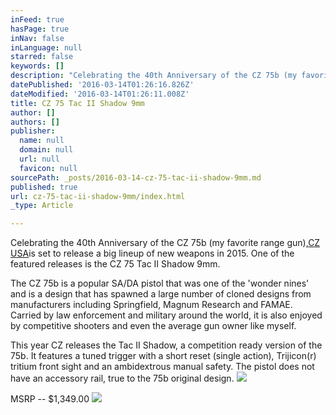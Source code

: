 ```yaml
---
inFeed: true
hasPage: true
inNav: false
inLanguage: null
starred: false
keywords: []
description: "Celebrating the 40th Anniversary of the CZ 75b (my favorite range gun),CZ USAis set to release a big lineup of new weapons in 2015. \_One of the featured releases is the\_CZ 75 Tac II Shadow 9mm."
datePublished: '2016-03-14T01:26:16.826Z'
dateModified: '2016-03-14T01:26:11.008Z'
title: CZ 75 Tac II Shadow 9mm
author: []
authors: []
publisher:
  name: null
  domain: null
  url: null
  favicon: null
sourcePath: _posts/2016-03-14-cz-75-tac-ii-shadow-9mm.md
published: true
url: cz-75-tac-ii-shadow-9mm/index.html
_type: Article

---
```

Celebrating the 40th Anniversary of the CZ 75b (my favorite range gun),[CZ USA][0]is set to release a big lineup of new weapons in 2015\.  One of the featured releases is the CZ 75 Tac II Shadow 9mm.

The CZ 75b is a popular SA/DA pistol that was one of the 'wonder nines' and is a design that has spawned a large number of cloned designs from manufacturers including Springfield, Magnum Research and FAMAE.  Carried by law enforcement and military around the world, it is also enjoyed by competitive shooters and even the average gun owner like myself.

This year CZ releases the Tac II Shadow, a competition ready version of the 75b.  It features a tuned trigger with a short reset (single action), Trijicon(r) tritium front sight and an ambidextrous manual safety.  The pistol does not have an accessory rail, true to the 75b original design.
![](https://the-grid-user-content.s3-us-west-2.amazonaws.com/e102124b-75bd-45e4-a2fd-ef636bc86409.jpg)

MSRP -- $1,349.00
![](https://the-grid-user-content.s3-us-west-2.amazonaws.com/e39823be-9f49-4466-afb9-b9e770f4e8ad.jpg)

[0]: http://cz-usa.com/